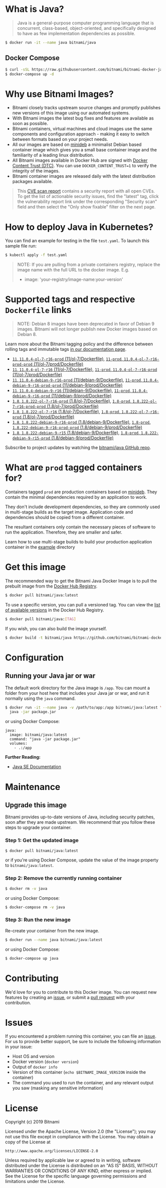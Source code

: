 # What is Java?

> Java is a general-purpose computer programming language that is concurrent, class-based, object-oriented, and specifically designed to have as few implementation dependencies as possible.

```bash
$ docker run -it --name java bitnami/java
```

## Docker Compose

```bash
$ curl -sSL https://raw.githubusercontent.com/bitnami/bitnami-docker-java/master/docker-compose.yml > docker-compose.yml
$ docker-compose up -d
```

# Why use Bitnami Images?

* Bitnami closely tracks upstream source changes and promptly publishes new versions of this image using our automated systems.
* With Bitnami images the latest bug fixes and features are available as soon as possible.
* Bitnami containers, virtual machines and cloud images use the same components and configuration approach - making it easy to switch between formats based on your project needs.
* All our images are based on [minideb](https://github.com/bitnami/minideb) a minimalist Debian based container image which gives you a small base container image and the familiarity of a leading linux distribution.
* All Bitnami images available in Docker Hub are signed with [Docker Content Trust (DTC)](https://docs.docker.com/engine/security/trust/content_trust/). You can use `DOCKER_CONTENT_TRUST=1` to verify the integrity of the images.
* Bitnami container images are released daily with the latest distribution packages available.


> This [CVE scan report](https://quay.io/repository/bitnami/java?tab=tags) contains a security report with all open CVEs. To get the list of actionable security issues, find the "latest" tag, click the vulnerability report link under the corresponding "Security scan" field and then select the "Only show fixable" filter on the next page.

# How to deploy Java in Kubernetes?

You can find an example for testing in the file `test.yaml`. To launch this sample file run:

```bash
$ kubectl apply -f test.yaml
```

> NOTE: If you are pulling from a private containers registry, replace the image name with the full URL to the docker image. E.g.
>
> - image: 'your-registry/image-name:your-version'

# Supported tags and respective `Dockerfile` links

> NOTE: Debian 8 images have been deprecated in favor of Debian 9 images. Bitnami will not longer publish new Docker images based on Debian 8.

Learn more about the Bitnami tagging policy and the difference between rolling tags and immutable tags [in our documentation page](https://docs.bitnami.com/containers/how-to/understand-rolling-tags-containers/).


- [`11`, `11.0.4-ol-7-r16-prod` (11/ol-7/Dockerfile)](https://github.com/bitnami/bitnami-docker-java/blob/11.0.4-ol-7-r16-prod/11/ol-7/Dockerfile), [`11-prod`, `11.0.4-ol-7-r16-prod-prod` (11/ol-7/prod/Dockerfile)](https://github.com/bitnami/bitnami-docker-java/blob/11.0.4-ol-7-r16-prod/11/ol-7/prod/Dockerfile)
- [`11`, `11.0.4-ol-7-r16` (11/ol-7/Dockerfile)](https://github.com/bitnami/bitnami-docker-java/blob/11.0.4-ol-7-r16/11/ol-7/Dockerfile), [`11-prod`, `11.0.4-ol-7-r16-prod` (11/ol-7/prod/Dockerfile)](https://github.com/bitnami/bitnami-docker-java/blob/11.0.4-ol-7-r16/11/ol-7/prod/Dockerfile)
- [`11`, `11.0.4-debian-9-r16-prod` (11/debian-9/Dockerfile)](https://github.com/bitnami/bitnami-docker-java/blob/11.0.4-debian-9-r16-prod/11/debian-9/Dockerfile), [`11-prod`, `11.0.4-debian-9-r16-prod-prod` (11/debian-9/prod/Dockerfile)](https://github.com/bitnami/bitnami-docker-java/blob/11.0.4-debian-9-r16-prod/11/debian-9/prod/Dockerfile)
- [`11`, `11.0.4-debian-9-r16` (11/debian-9/Dockerfile)](https://github.com/bitnami/bitnami-docker-java/blob/11.0.4-debian-9-r16/11/debian-9/Dockerfile), [`11-prod`, `11.0.4-debian-9-r16-prod` (11/debian-9/prod/Dockerfile)](https://github.com/bitnami/bitnami-docker-java/blob/11.0.4-debian-9-r16/11/debian-9/prod/Dockerfile)
- [`1.8`, `1.8.222-ol-7-r16-prod` (1.8/ol-7/Dockerfile)](https://github.com/bitnami/bitnami-docker-java/blob/1.8.222-ol-7-r16-prod/1.8/ol-7/Dockerfile), [`1.8-prod`, `1.8.222-ol-7-r16-prod-prod` (1.8/ol-7/prod/Dockerfile)](https://github.com/bitnami/bitnami-docker-java/blob/1.8.222-ol-7-r16-prod/1.8/ol-7/prod/Dockerfile)
- [`1.8`, `1.8.222-ol-7-r16` (1.8/ol-7/Dockerfile)](https://github.com/bitnami/bitnami-docker-java/blob/1.8.222-ol-7-r16/1.8/ol-7/Dockerfile), [`1.8-prod`, `1.8.222-ol-7-r16-prod` (1.8/ol-7/prod/Dockerfile)](https://github.com/bitnami/bitnami-docker-java/blob/1.8.222-ol-7-r16/1.8/ol-7/prod/Dockerfile)
- [`1.8`, `1.8.222-debian-9-r16-prod` (1.8/debian-9/Dockerfile)](https://github.com/bitnami/bitnami-docker-java/blob/1.8.222-debian-9-r16-prod/1.8/debian-9/Dockerfile), [`1.8-prod`, `1.8.222-debian-9-r16-prod-prod` (1.8/debian-9/prod/Dockerfile)](https://github.com/bitnami/bitnami-docker-java/blob/1.8.222-debian-9-r16-prod/1.8/debian-9/prod/Dockerfile)
- [`1.8`, `1.8.222-debian-9-r15` (1.8/debian-9/Dockerfile)](https://github.com/bitnami/bitnami-docker-java/blob/1.8.222-debian-9-r15/1.8/debian-9/Dockerfile), [`1.8-prod`, `1.8.222-debian-9-r15-prod` (1.8/debian-9/prod/Dockerfile)](https://github.com/bitnami/bitnami-docker-java/blob/1.8.222-debian-9-r15/1.8/debian-9/prod/Dockerfile)

Subscribe to project updates by watching the [bitnami/java GitHub repo](https://github.com/bitnami/bitnami-docker-java).

# What are `prod` tagged containers for?

Containers tagged `prod` are production containers based on [minideb](https://github.com/bitnami/minideb). They contain the minimal dependencies required by an application to work.

They don't include development dependencies, so they are commonly used in multi-stage builds as the target image. Application code and dependencies should be copied from a different container.

The resultant containers only contain the necessary pieces of software to run the application. Therefore, they are smaller and safer.

Learn how to use multi-stage builds to build your production application container in the [example](/example) directory

# Get this image

The recommended way to get the Bitnami Java Docker Image is to pull the prebuilt image from the [Docker Hub Registry](https://hub.docker.com/r/bitnami/java).

```bash
$ docker pull bitnami/java:latest
```

To use a specific version, you can pull a versioned tag. You can view the [list of available versions](https://hub.docker.com/r/bitnami/java/tags/) in the Docker Hub Registry.

```bash
$ docker pull bitnami/java:[TAG]
```

If you wish, you can also build the image yourself.

```bash
$ docker build -t bitnami/java https://github.com/bitnami/bitnami-docker-java.git
```

# Configuration

## Running your Java jar or war

The default work directory for the Java image is `/app`. You can mount a folder from your host here that includes your Java jar or war, and run it normally using the `java` command.

```bash
$ docker run -it --name java -v /path/to/app:/app bitnami/java:latest \
  java -jar package.jar
```

or using Docker Compose:

```
java:
  image: bitnami/java:latest
  command: "java -jar package.jar"
  volumes:
    - .:/app
```

**Further Reading:**

  - [Java SE Documentation](https://docs.oracle.com/javase/8/docs/api/)

# Maintenance

## Upgrade this image

Bitnami provides up-to-date versions of Java, including security patches, soon after they are made upstream. We recommend that you follow these steps to upgrade your container.

### Step 1: Get the updated image

```bash
$ docker pull bitnami/java:latest
```

or if you're using Docker Compose, update the value of the image property to `bitnami/java:latest`.

### Step 2: Remove the currently running container

```bash
$ docker rm -v java
```

or using Docker Compose:

```bash
$ docker-compose rm -v java
```

### Step 3: Run the new image

Re-create your container from the new image.

```bash
$ docker run --name java bitnami/java:latest
```

or using Docker Compose:

```bash
$ docker-compose up java
```

# Contributing

We'd love for you to contribute to this Docker image. You can request new features by creating an [issue](https://github.com/bitnami/bitnami-docker-java/issues), or submit a [pull request](https://github.com/bitnami/bitnami-docker-java/pulls) with your contribution.

# Issues

If you encountered a problem running this container, you can file an [issue](https://github.com/bitnami/bitnami-docker-java/issues). For us to provide better support, be sure to include the following information in your issue:

- Host OS and version
- Docker version (`docker version`)
- Output of `docker info`
- Version of this container (`echo $BITNAMI_IMAGE_VERSION` inside the container)
- The command you used to run the container, and any relevant output you saw (masking any sensitive
information)

# License

Copyright (c) 2019 Bitnami

Licensed under the Apache License, Version 2.0 (the "License");
you may not use this file except in compliance with the License.
You may obtain a copy of the License at

    http://www.apache.org/licenses/LICENSE-2.0

Unless required by applicable law or agreed to in writing, software
distributed under the License is distributed on an "AS IS" BASIS,
WITHOUT WARRANTIES OR CONDITIONS OF ANY KIND, either express or implied.
See the License for the specific language governing permissions and
limitations under the License.

